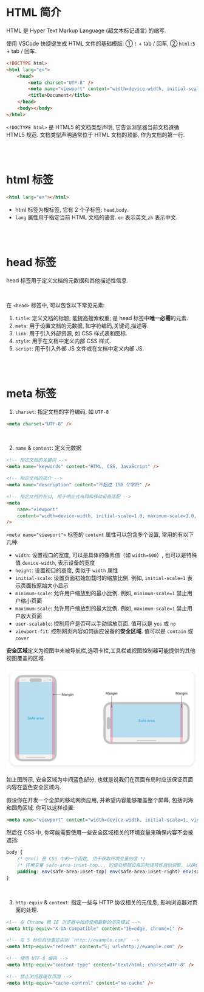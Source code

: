 # HTML 简介

HTML 是 Hyper Text Markup Language (超文本标记语言) 的缩写.

使用 VSCode 快捷键生成 HTML 文件的基础模版: ① `!` + tab / 回车, ② `html:5` + tab / 回车.

```html
<!DOCTYPE html>
<html lang="en">
    <head>
        <meta charset="UTF-8" />
        <meta name="viewport" content="width=device-width, initial-scale=1.0" />
        <title>Document</title>
    </head>
    <body></body>
</html>
```

`<!DOCTYPE html>` 是 HTML5 的文档类型声明, 它告诉浏览器当前文档遵循 HTML5 规范.
文档类型声明通常位于 HTML 文档的顶部, 作为文档的第一行.

<br><br>

# html 标签

```html
<html lang="en"></html>
```

-   html 标签为根标签, 它有 2 个子标签: `head`,`body`.
-   `lang` 属性用于指定当前 HTML 文档的语言. `en` 表示英文,`zh` 表示中文.

<br><br>

# head 标签

head 标签用于定义文档的元数据和其他描述性信息.

<br>

在 `<head>` 标签中, 可以包含以下常见元素:

1.  `title`: 定义文档的标题; 能提高搜索权重; 是 head 标签中**唯一必需**的元素.
2.  `meta`: 用于设置文档的元数据, 如字符编码,关键词,描述等.
3.  `link`: 用于引入外部资源, 如 CSS 样式表和图标.
4.  `style`: 用于在文档中定义内部 CSS 样式.
5.  `script`: 用于引入外部 JS 文件或在文档中定义内部 JS.

<br><br>

# meta 标签

1.  `charset`: 指定文档的字符编码, 如 `UTF-8`

```html
<meta charset="UTF-8" />
```

<br>

2.  `name` & `content`: 定义元数据

```html
<!-- 指定文档的关键词 -->
<meta name="keywords" content="HTML, CSS, JavaScript" />
```

```html
<!-- 指定文档的简介 -->
<meta name="description" content="不超过 150 个字符" />
```

```html
<!-- 指定文档的视口, 用于响应式布局和移动设备适配 -->
<meta
    name="viewport"
    content="width=device-width, initial-scale=1.0, maximum-scale=1.0, minimum=1.0, user-scalable=no"
/>
```

`<meta name="viewport">` 标签的 `content` 属性可以包含多个设置, 常用的有以下几种:

-   `width`: 设置视口的宽度, 可以是具体的像素值（如 `width=600`）, 也可以是特殊值 `device-width`, 表示设备的宽度
-   `height`: 设置视口的高度, 类似于 `width` 属性
-   `initial-scale`: 设置页面初始加载时的缩放比例. 例如, `initial-scale=1` 表示页面按原始大小显示
-   `minimum-scale`: 允许用户缩放到的最小比例. 例如, `minimum-scale=1` 禁止用户缩小页面
-   `maximum-scale`: 允许用户缩放到的最大比例. 例如, `maximum-scale=1` 禁止用户放大页面
-   `user-scalable`: 控制用户是否可以手动缩放页面. 值可以是 `yes` 或 `no`
-   `viewport-fit`: 控制网页内容如何适应设备的**安全区域**. 值可以是 `contain` 或 `cover`

**安全区域**定义为视图中未被导航栏,选项卡栏,工具栏或视图控制器可能提供的其他视图覆盖的区域.

<img src="./picture/QQ_1724597050237.png" alt="QQ_1724597050237" style="zoom:50%;" />

如上图所示, 安全区域为中间蓝色部分, 也就是说我们在页面布局时应该保证页面内容在蓝色安全区域内.

假设你在开发一个全屏的移动网页应用, 并希望内容能够覆盖整个屏幕, 包括刘海和圆角区域. 你可以这样设置:

```html
<meta name="viewport" content="width=device-width, initial-scale=1, viewport-fit=cover" />
```

然后在 CSS 中, 你可能需要使用一些安全区域相关的环境变量来确保内容不会被遮挡:

```css
body {
    /* env() 是 CSS 中的一个函数, 用于获取环境变量的值 */
    /* 环境变量 safe-area-inset-top... 的值会根据设备的物理特性自动调整, 以确保内容不会被遮挡 */
    padding: env(safe-area-inset-top) env(safe-area-inset-right) env(safe-area-inset-bottom) env(safe-area-inset-left);
}
```

<br>

3.  `http-equiv` & `content`: 指定一些与 HTTP 协议相关的元信息, 影响浏览器对页面的处理.

```html
<!-- 在 Chrome 和 IE 浏览器中始终使用最新的渲染模式 -->
<meta http-equiv="X-UA-Compatible" content="IE=edge, chrome=1" />
```

```html
<!-- 在 5 秒后自动重定向到 `http://example.com/` -->
<meta http-equiv="refresh" content="5; url=http://example.com" />
```

```html
<!-- 使用 UTF-8 编码 -->
<meta http-equiv="content-type" content="text/html; charset=UTF-8" />
```

```html
<!-- 禁止浏览器缓存页面 -->
<meta http-equiv="cache-control" content="no-cache" />
```

<br>
